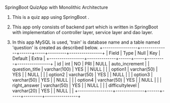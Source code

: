 SpringBoot QuizApp with Monolithic Architecture

1) This is a quiz app using SpringBoot .

2) This app only consists of backend part which is written in SpringBoot with implementation of controller layer, service layer and dao layer.
  
3) In this app MySQL is used, 'train' is database name and a table named 'question' is created as described below.
+-----------------+--------------+------+-----+---------+----------------+
| Field           | Type         | Null | Key | Default | Extra          |
+-----------------+--------------+------+-----+---------+----------------+
| id              | int          | NO   | PRI | NULL    | auto_increment |
| question_title  | varchar(100) | YES  |     | NULL    |                |
| option1         | varchar(50)  | YES  |     | NULL    |                |
| option2         | varchar(50)  | YES  |     | NULL    |                |
| option3         | varchar(50)  | YES  |     | NULL    |                |
| option4         | varchar(50)  | YES  |     | NULL    |                |
| right_answer    | varchar(50)  | YES  |     | NULL    |                |
| difficultylevel | varchar(20)  | YES  |     | NULL    |                |
+-----------------+--------------+------+-----+---------+----------------+


